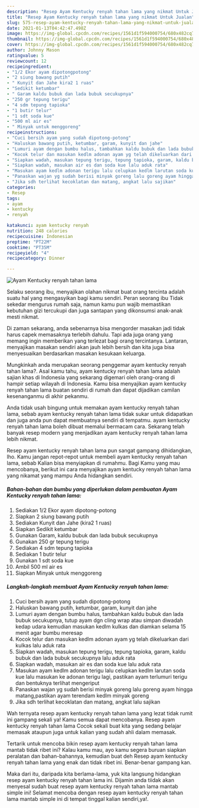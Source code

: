```yaml
---
description: "Resep Ayam Kentucky renyah tahan lama yang nikmat Untuk Jualan"
title: "Resep Ayam Kentucky renyah tahan lama yang nikmat Untuk Jualan"
slug: 575-resep-ayam-kentucky-renyah-tahan-lama-yang-nikmat-untuk-jualan
date: 2021-01-13T04:42:47.498Z
image: https://img-global.cpcdn.com/recipes/1561d1f594000754/680x482cq70/ayam-kentucky-renyah-tahan-lama-foto-resep-utama.jpg
thumbnail: https://img-global.cpcdn.com/recipes/1561d1f594000754/680x482cq70/ayam-kentucky-renyah-tahan-lama-foto-resep-utama.jpg
cover: https://img-global.cpcdn.com/recipes/1561d1f594000754/680x482cq70/ayam-kentucky-renyah-tahan-lama-foto-resep-utama.jpg
author: Johnny Mason
ratingvalue: 5
reviewcount: 12
recipeingredient:
- "1/2 Ekor ayam dipotongpotong"
- "2 siung bawang putih"
- " Kunyit dan Jahe kira2 1 ruas"
- "Sedikit ketumbar"
- " Garam kaldu bubuk dan lada bubuk secukupnya"
- "250 gr tepung terigu"
- "4 sdm tepung tapioka"
- "1 butir telur"
- "1 sdt soda kue"
- "500 ml air es"
- " Minyak untuk menggoreng"
recipeinstructions:
- "Cuci bersih ayam yang sudah dipotong-potong"
- "Haluskan bawang putih, ketumbar, garam, kunyit dan jahe"
- "Lumuri ayam dengan bumbu halus, tambahkan kaldu bubuk dan lada bubuk secukupnya, tutup ayam dgn cling wrap atau simpan diwadah kedap udara kemudian masukan kedlm kulkas dan diamkan selama 15 menit agar bumbu meresap"
- "Kocok telur dan masukan kedlm adonan ayam yg telah dikeluarkan dari kulkas lalu aduk rata"
- "Siapkan wadah, masukan tepung terigu, tepung tapioka, garam, kaldu bubuk dan lada bubuk secukupnya lalu aduk rata"
- "Siapkan wadah, masukan air es dan soda kue lalu aduk rata"
- "Masukan ayam kedlm adonan terigu lalu celupkan kedlm larutan soda kue lalu masukan ke adonan terigu lagi, pastikan ayam terlumuri terigu dan bentuknya terlihat mengeriput"
- "Panaskan wajan yg sudah berisi minyak goreng lalu goreng ayam hingga matang,pastikan ayam terendam kedlm minyak goreng"
- "Jika sdh terlihat kecoklatan dan matang, angkat lalu sajikan"
categories:
- Resep
tags:
- ayam
- kentucky
- renyah

katakunci: ayam kentucky renyah 
nutrition: 248 calories
recipecuisine: Indonesian
preptime: "PT22M"
cooktime: "PT35M"
recipeyield: "4"
recipecategory: Dinner

---
```



![Ayam Kentucky renyah tahan lama](https://img-global.cpcdn.com/recipes/1561d1f594000754/680x482cq70/ayam-kentucky-renyah-tahan-lama-foto-resep-utama.jpg)

Selaku seorang ibu, menyajikan olahan nikmat buat orang tercinta adalah suatu hal yang mengasyikan bagi kamu sendiri. Peran seorang ibu Tidak sekedar mengurus rumah saja, namun kamu pun wajib memastikan kebutuhan gizi tercukupi dan juga santapan yang dikonsumsi anak-anak mesti nikmat.

Di zaman  sekarang, anda sebenarnya bisa mengorder masakan jadi tidak harus capek memasaknya terlebih dahulu. Tapi ada juga orang yang memang ingin memberikan yang terlezat bagi orang tercintanya. Lantaran, menyajikan masakan sendiri akan jauh lebih bersih dan kita juga bisa menyesuaikan berdasarkan masakan kesukaan keluarga. 



Mungkinkah anda merupakan seorang penggemar ayam kentucky renyah tahan lama?. Asal kamu tahu, ayam kentucky renyah tahan lama adalah sajian khas di Indonesia yang sekarang digemari oleh orang-orang di hampir setiap wilayah di Indonesia. Kamu bisa menyajikan ayam kentucky renyah tahan lama buatan sendiri di rumah dan dapat dijadikan camilan kesenanganmu di akhir pekanmu.

Anda tidak usah bingung untuk memakan ayam kentucky renyah tahan lama, sebab ayam kentucky renyah tahan lama tidak sukar untuk didapatkan dan juga anda pun dapat membuatnya sendiri di tempatmu. ayam kentucky renyah tahan lama boleh dibuat memalui bermacam cara. Sekarang telah banyak resep modern yang menjadikan ayam kentucky renyah tahan lama lebih nikmat.

Resep ayam kentucky renyah tahan lama pun sangat gampang dihidangkan, lho. Kamu jangan repot-repot untuk membeli ayam kentucky renyah tahan lama, sebab Kalian bisa menyiapkan di rumahmu. Bagi Kamu yang mau mencobanya, berikut ini cara menyajikan ayam kentucky renyah tahan lama yang nikamat yang mampu Anda hidangkan sendiri.

<!--inarticleads1-->

##### Bahan-bahan dan bumbu yang diperlukan dalam pembuatan Ayam Kentucky renyah tahan lama:

1. Sediakan 1/2 Ekor ayam dipotong-potong
1. Siapkan 2 siung bawang putih
1. Sediakan  Kunyit dan Jahe (kira2 1 ruas)
1. Siapkan Sedikit ketumbar
1. Gunakan  Garam, kaldu bubuk dan lada bubuk secukupnya
1. Gunakan 250 gr tepung terigu
1. Sediakan 4 sdm tepung tapioka
1. Sediakan 1 butir telur
1. Gunakan 1 sdt soda kue
1. Ambil 500 ml air es
1. Siapkan  Minyak untuk menggoreng




<!--inarticleads2-->

##### Langkah-langkah membuat Ayam Kentucky renyah tahan lama:

1. Cuci bersih ayam yang sudah dipotong-potong
1. Haluskan bawang putih, ketumbar, garam, kunyit dan jahe
1. Lumuri ayam dengan bumbu halus, tambahkan kaldu bubuk dan lada bubuk secukupnya, tutup ayam dgn cling wrap atau simpan diwadah kedap udara kemudian masukan kedlm kulkas dan diamkan selama 15 menit agar bumbu meresap
1. Kocok telur dan masukan kedlm adonan ayam yg telah dikeluarkan dari kulkas lalu aduk rata
1. Siapkan wadah, masukan tepung terigu, tepung tapioka, garam, kaldu bubuk dan lada bubuk secukupnya lalu aduk rata
1. Siapkan wadah, masukan air es dan soda kue lalu aduk rata
1. Masukan ayam kedlm adonan terigu lalu celupkan kedlm larutan soda kue lalu masukan ke adonan terigu lagi, pastikan ayam terlumuri terigu dan bentuknya terlihat mengeriput
1. Panaskan wajan yg sudah berisi minyak goreng lalu goreng ayam hingga matang,pastikan ayam terendam kedlm minyak goreng
1. Jika sdh terlihat kecoklatan dan matang, angkat lalu sajikan




Wah ternyata resep ayam kentucky renyah tahan lama yang lezat tidak rumit ini gampang sekali ya! Kamu semua dapat mencobanya. Resep ayam kentucky renyah tahan lama Cocok sekali buat kita yang sedang belajar memasak ataupun juga untuk kalian yang sudah ahli dalam memasak.

Tertarik untuk mencoba bikin resep ayam kentucky renyah tahan lama mantab tidak ribet ini? Kalau kamu mau, ayo kamu segera buruan siapkan peralatan dan bahan-bahannya, kemudian buat deh Resep ayam kentucky renyah tahan lama yang enak dan tidak ribet ini. Benar-benar gampang kan. 

Maka dari itu, daripada kita berlama-lama, yuk kita langsung hidangkan resep ayam kentucky renyah tahan lama ini. Dijamin anda tiidak akan menyesal sudah buat resep ayam kentucky renyah tahan lama mantab simple ini! Selamat mencoba dengan resep ayam kentucky renyah tahan lama mantab simple ini di tempat tinggal kalian sendiri,ya!.

